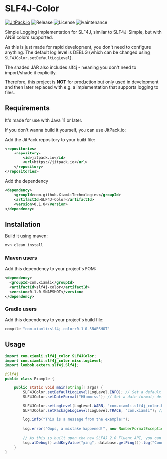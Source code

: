 # SLF4J-Color

[![JitPack.io](https://jitpack.io/v/XiamLiTechnologies/SLF4J-Color.svg)](https://jitpack.io/#XiamLiTechnologies/SLF4J-Color)
![Release](https://img.shields.io/badge/release-0.1.0-brightgreen)
![License](https://img.shields.io/badge/license-MIT-blue)
![Maintenance](https://img.shields.io/maintenance/yes/2020.svg)

Simple Logging Implementation for SLF4J, similar to SLF4J-Simple, but with ANSI colors supported. 

As this is just made for rapid development, you don't need to configure anything. The default log level is DEBUG (which can be changed using ```SLF4JColor.setDefaultLogLevel```).

The shaded JAR also includes slf4j - meaning you don't need to import/shade it explicitly.

Therefore, this project is **NOT** for production but only used in development and then later replaced with e.g. a implementation that supports logging to files.

## Requirements

It's made for use with Java 11 or later.

If you don't wanna build it yourself, you can use JitPack.io:

Add the JitPack repository to your build file:
```xml
<repositories>
    <repository>
        <id>jitpack.io</id>
        <url>https://jitpack.io</url>
    </repository>
</repositories>
```
 
Add the dependency
```xml
<dependency>
    <groupId>com.github.XiamLiTechnologies</groupId>
    <artifactId>SLF4J-Color</artifactId>
    <version>0.1.0</version>
</dependency>
```

## Installation

Build it using maven:

```bash
mvn clean install
```
 
### Maven users

Add this dependency to your project's POM:

```xml
<dependency>
  <groupId>com.xiamli</groupId>
  <artifactId>slf4j-color</artifactId>
  <version>0.1.0-SNAPSHOT</version>
</dependency>
```

### Gradle users

Add this dependency to your project's build file:

```groovy
compile "com.xiamli:slf4j-color:0.1.0-SNAPSHOT"
```

## Usage

```java
import com.xiamli.slf4j_color.SLF4JColor;
import com.xiamli.slf4j_color.misc.LogLevel;
import lombok.extern.slf4j.Slf4j;

@Slf4j
public class Example {

    public static void main(String[] args) {
        SLF4JColor.setDefaultLogLevel(LogLevel.INFO); // Set a default log level; defaults to INFO if not set
        SLF4JColor.setDateFormat("HH:mm:ss"); // Set a date format; defaults to yyyy-MM-dd HH:mm:ss.SSS if not set

        SLF4JColor.setLogLevel(LogLevel.WARN, "com.xiamli.slf4j_color.Example"); // Set specific level for a class
        SLF4JColor.setPackageLogLevel(LogLevel.TRACE, "com.xiamli"); // Enable trace logging for all classes within the com.xiamli package

        log.info("This is a message from the example!");
        
        log.error("Oops, a mistake happened!", new NumberFormatException());
    
        // As this is built upon the new SLF4J 2.0 Fluent API, you can also use that if you want
        log.atDebug().addKeyValue("ping", database.getPing()).log("Connected to database.");
    }
}
```
